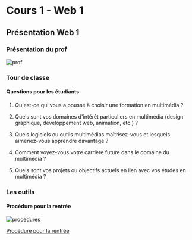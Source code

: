 # Cours 1 - Web 1

## Présentation Web 1
### Présentation du prof
![prof](https://github.com/user-attachments/assets/a47c9774-11f3-479a-a652-29da0feda757)

### Tour de classe
#### Questions pour les étudiants
1. Qu'est-ce qui vous a poussé à choisir une formation en multimédia ?

1. Quels sont vos domaines d'intérêt particuliers en multimédia (design graphique, développement web, animation, etc.) ?

1. Quels logiciels ou outils multimédias maîtrisez-vous et lesquels aimeriez-vous apprendre davantage ?

1. Comment voyez-vous votre carrière future dans le domaine du multimédia ?

1. Quels sont vos projets ou objectifs actuels en lien avec vos études en multimédia ?

### Les outils
#### Procédure pour la rentrée

![procedures](https://github.com/user-attachments/assets/0e77fb68-df94-4bd3-b7e5-8df3c9bade2e)

[Procédure pour la rentrée]([https://google.ca](https://ccti.cmontmorency.qc.ca/la-rentree))
